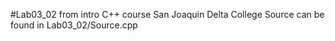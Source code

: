 #Lab03_02 from intro C++ course San Joaquin Delta College
Source can be found in Lab03_02/Source.cpp
